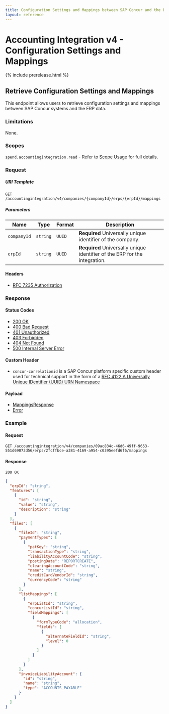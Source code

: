 ```yaml
---
title: Configuration Settings and Mappings between SAP Concur and the ERP data
layout: reference
---
```


# Accounting Integration v4 - Configuration Settings and Mappings

{% include prerelease.html %}

## <a name="get-mappings"></a>Retrieve Configuration Settings and Mappings

This endpoint allows users to retrieve configuration settings and mappings between SAP Concur systems and the ERP data.

### Limitations

None.

### Scopes

`spend.accountingintegration.read` - Refer to [Scope Usage](./v4.accountingintegration-get-started.markdown#scope-usage) for full details.

### Request

##### URI Template

```shell
GET /accountingintegration/v4/companies/{companyId}/erps/{erpId}/mappings
```

##### Parameters

Name|Type|Format|Description
---|---|---|---
`companyId`|`string`|`UUID`|**Required** Universally unique identifier of the company.
`erpId`|`string`|`UUID`|**Required** Universally unique identifier of the ERP for the integration.

#### Headers

* [RFC 7235 Authorization](https://tools.ietf.org/html/rfc7235#section-4.2)

### Response

#### Status Codes

* [200 OK](https://tools.ietf.org/html/rfc7231#section-6.3.1)
* [400 Bad Request](https://tools.ietf.org/html/rfc7231#section-6.5.1)
* [401 Unauthorized](https://tools.ietf.org/html/rfc7235#section-3.1)
* [403 Forbidden](https://tools.ietf.org/html/rfc7231#section-6.5.3)
* [404 Not Found](https://tools.ietf.org/html/rfc7231#section-6.5.4)
* [500 Internal Server Error](https://tools.ietf.org/html/rfc7231#section-6.6.1)

#### Custom Header

* `concur-correlationid` is a SAP Concur platform specific custom header used for technical support in the form of a [RFC 4122 A Universally Unique IDentifier (UUID) URN Namespace](https://tools.ietf.org/html/rfc4122)

#### Payload

* [MappingsResponse](./v4.accountingintegration-schema.markdown#mappings-response)
* [Error](./v4.accountingintegration-schema.markdown#schema-error)

### Example

#### Request

```shell
GET /accountingintegration/v4/companies/09ac834c-46d6-49ff-9653-551d69072d56/erps/2fcffbce-a381-4169-a954-c0395eefd6f6/mappings
```

#### Response

```shell
200 OK
```

```json
{
  "erpId": "string",
  "features": [
    {
      "id": "string",
      "value": "string",
      "description": "string"
    }
  ],
  "files": [
    {
      "fileId": "string",
      "paymentTypes": [
        {
          "patKey": "string",
          "transactionType": "string",
          "liabilityAccountCode": "string",
          "postingDate": "REPORTCREATE",
          "clearingAccountCode": "string",
          "name": "string",
          "creditCardVendorId": "string",
          "currencyCode": "string"
        }
      ],
      "listMappings": [
        {
          "erpListId": "string",
          "concurListId": "string",
          "fieldMappings": [
            {
              "formTypeCode": "allocation",
              "fields": [
                {
                  "alternateFieldId": "string",
                  "level": 0
                }
              ]
            }
          ]
        }
      ],
      "invoiceLiabilityAccount": {
        "id": "string",
        "name": "string",
        "type": "ACCOUNTS_PAYABLE"
      }
    }
  ]
}
```
